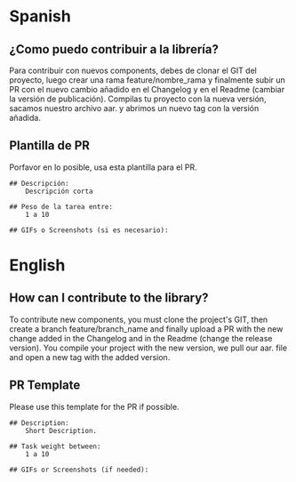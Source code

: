 # Spanish

## ¿Como puedo contribuir a la librería?
Para contribuir con nuevos components, debes de clonar el GIT del proyecto, luego crear una rama feature/nombre_rama
y finalmente subir un PR con el nuevo cambio añadido en el Changelog y en el Readme (cambiar la versión de publicación).
Compilas tu proyecto con la nueva versión, sacamos nuestro archivo aar. y abrimos un nuevo tag con la versión añadida. 

## Plantilla de PR
Porfavor en lo posible, usa esta plantilla para el PR.

```
## Descripción:
    Descripción corta

## Peso de la tarea entre:
    1 a 10

## GIFs o Screenshots (si es necesario):

```

# English

## How can I contribute to the library?
To contribute new components, you must clone the project's GIT, then create a branch feature/branch_name
and finally upload a PR with the new change added in the Changelog and in the Readme (change the release version).
You compile your project with the new version, we pull our aar. file and open a new tag with the added version.

## PR Template
Please use this template for the PR if possible.

```
## Description:
    Short Description.

## Task weight between:
    1 a 10

## GIFs or Screenshots (if needed):

```